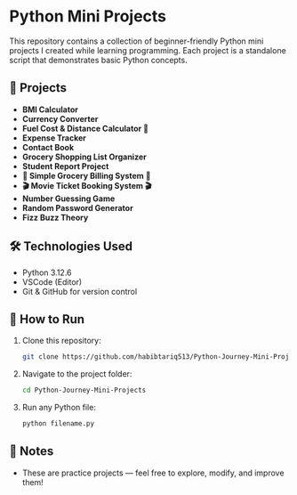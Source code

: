 # Python Mini Projects

This repository contains a collection of beginner-friendly Python mini projects I created while learning programming. Each project is a standalone script that demonstrates basic Python concepts.

## 📂 Projects

* **BMI Calculator**
* **Currency Converter**  
* **Fuel Cost & Distance Calculator 🚗**   
* **Expense Tracker**   
* **Contact Book**   
* **Grocery Shopping List Organizer**   
* **Student Report Project**   
* **🛒 Simple Grocery Billing System 🛒**   
* **🎬 Movie Ticket Booking System 🎬**   
* **Number Guessing Game**   
* **Random Password Generator**   
* **Fizz Buzz Theory**   

## 🛠️ Technologies Used

* Python 3.12.6
* VSCode (Editor)
* Git & GitHub for version control

## 🚀 How to Run

1. Clone this repository:

   ```bash
   git clone https://github.com/habibtariq513/Python-Journey-Mini-Projects.git
   ```
2. Navigate to the project folder:

   ```bash
   cd Python-Journey-Mini-Projects
   ```
3. Run any Python file:

   ```bash
   python filename.py
   ```

## 📌 Notes

* These are practice projects — feel free to explore, modify, and improve them!

